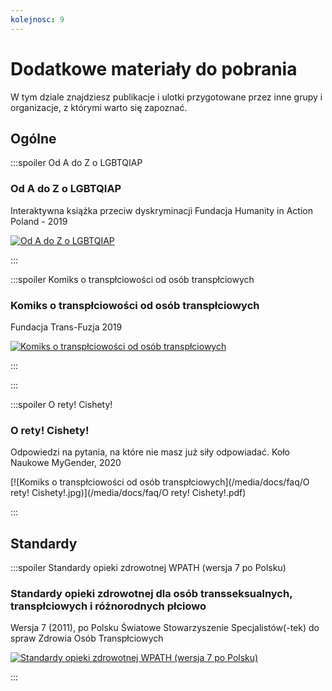 ```yaml
---
kolejnosc: 9
---
```

# Dodatkowe materiały do pobrania

W tym dziale znajdziesz publikacje i ulotki przygotowane przez inne grupy i organizacje, z którymi warto się zapoznać.

## Ogólne

:::spoiler Od A do Z o LGBTQIAP

### Od A do Z o LGBTQIAP
Interaktywna książka przeciw dyskryminacji
Fundacja Humanity in Action Poland - 2019


[![Od A do Z o LGBTQIAP](/media/docs/faq/20_updated_LGBT_book_OdAdoZoLGBTQIAP.jpg)](/media/docs/faq/20_updated_LGBT_book_OdAdoZoLGBTQIAP.pdf)

:::

:::spoiler Komiks o transpłciowości od osób transpłciowych

### Komiks o transpłciowości od osób transpłciowych
Fundacja Trans-Fuzja 2019

[![Komiks o transpłciowości od osób transpłciowych](/media/docs/faq/komix_plmin.jpg)](/media/docs/faq/komix_plmin.pdf)

:::

:::

:::spoiler O rety! Cishety!

### O rety! Cishety!
Odpowiedzi na pytania, na które nie masz już siły odpowiadać.
Koło Naukowe MyGender, 2020

[![Komiks o transpłciowości od osób transpłciowych](/media/docs/faq/O rety! Cishety!.jpg)](/media/docs/faq/O rety! Cishety!.pdf)

:::

## Standardy

:::spoiler Standardy opieki zdrowotnej WPATH (wersja 7 po Polsku)

### Standardy opieki zdrowotnej dla osób transseksualnych, transpłciowych i różnorodnych płciowo
Wersja 7 (2011), po Polsku
Światowe Stowarzyszenie Specjalistów(-tek) do spraw Zdrowia Osób Transpłciowych

[![Standardy opieki zdrowotnej WPATH (wersja 7 po Polsku)](/media/docs/standardy/SOC%20V7_Polish.jpg)](/media/docs/standardy/SOC%20V7_Polish.jpg)

:::
